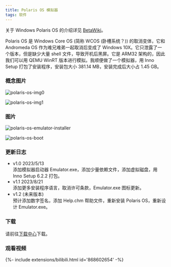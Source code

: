 ```yaml
---
title: Polaris OS 模拟器
tags: 软件
---
```


关于 Windows Polaris OS 的介绍详见 [BetaWiki](https://betawiki.net/wiki/Windows_Polaris_OS)。
<!--more-->

Polaris OS 是 Windows Core OS (简称 WCOS (卧槽系统？)) 的取消变体，它和 Andromeda OS 作为难兄难弟一起取消后变成了 Windows 10X。它只泄露了一个版本，但是缺少大量 shell 文件，导致开机后黑屏。它是 ARM32 架构的，因此我们可以用 QEMU WinRT 版本进行模拟。我顺便做了一个模拟器，用 Inno Setup 打包了安装程序，安装包大小 381.14 MB，安装完成后大小占 1.45 GB。

### 概念图片

![polaris-os-img0](http://github.com/wbu-o/wbu-o.github.io/raw/main/images/polaris-os-img0.png)

![polaris-os-img1](http://github.com/wbu-o/wbu-o.github.io/raw/main/images/polaris-os-img1.png)

### 图片

![polaris-os-emulator-installer](http://github.com/wbu-o/wbu-o.github.io/raw/main/images/polaris-os-emulator-installer.png)

![polaris-os-boot](http://github.com/wbu-o/wbu-o.github.io/raw/main/images/polaris-os-boot.png)

### 更新日志

- v1.0 2023/5/13<br>添加模拟器启动器 Emulator.exe，添加少量依赖文件，添加虚拟磁盘，用 Inno Setup 6.2.2 打包。
- v1.1 2023/8/21<br>添加更多安装程序语言，取消许可条款，Emulator.exe 图标更新。
- v1.2 (未来版本)<br>预计添加数字签名，添加 Help.chm 帮助文件，重新安装 Polaris OS，重新设计 Emulator.exe。

### 下载

请前往[下载中心](http://wbu-o.github.io/download)下载。

### 观看视频

<div>{%- include extensions/bilibili.html id='868602654' -%}</div>